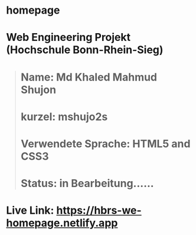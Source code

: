 # homepage

# Web Engineering Projekt (Hochschule Bonn-Rhein-Sieg) 
> # Name: Md Khaled Mahmud Shujon
> # kurzel: mshujo2s
> # Verwendete Sprache: HTML5 and CSS3
> # Status: in Bearbeitung......
# Live Link: https://hbrs-we-homepage.netlify.app

